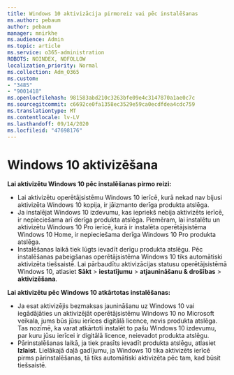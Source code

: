 ```yaml
---
title: Windows 10 aktivizācija pirmoreiz vai pēc instalēšanas
ms.author: pebaum
author: pebaum
manager: mnirkhe
ms.audience: Admin
ms.topic: article
ms.service: o365-administration
ROBOTS: NOINDEX, NOFOLLOW
localization_priority: Normal
ms.collection: Adm_O365
ms.custom:
- "3485"
- "9001418"
ms.openlocfilehash: 981583abd210c3263bfe09e4c3147870a1ae0c7c
ms.sourcegitcommit: c6692ce0fa1358ec3529e59ca0ecdfdea4cdc759
ms.translationtype: MT
ms.contentlocale: lv-LV
ms.lasthandoff: 09/14/2020
ms.locfileid: "47698176"
---
```

# <a name="activate-windows-10"></a>Windows 10 aktivizēšana

**Lai aktivizētu Windows 10 pēc instalēšanas pirmo reizi:**

- Lai aktivizētu operētājsistēmu Windows 10 ierīcē, kurā nekad nav bijusi aktivizēta Windows 10 kopija, ir jāizmanto derīga produkta atslēga.
- Ja instalējat Windows 10 izdevumu, kas iepriekš nebija aktivizēts ierīcē, ir nepieciešama arī derīga produkta atslēga. Piemēram, lai instalētu un aktivizētu Windows 10 Pro ierīcē, kurā ir instalēta operētājsistēma Windows 10 Home, ir nepieciešama derīga Windows 10 Pro produkta atslēga.
- Instalēšanas laikā tiek lūgts ievadīt derīgu produkta atslēgu. Pēc instalēšanas pabeigšanas operētājsistēma Windows 10 tiks automātiski aktivizēta tiešsaistē. Lai pārbaudītu aktivizācijas statusu operētājsistēmā Windows 10, atlasiet **Sākt** >  **iestatījumu**  >  **atjaunināšanu & drošības**  >  **aktivizēšana**.

**Lai aktivizētu pēc Windows 10 atkārtotas instalēšanas:**

- Ja esat aktivizējis bezmaksas jaunināšanu uz Windows 10 vai iegādājāties un aktivizējāt operētājsistēmu Windows 10 no Microsoft veikala, jums būs jūsu ierīces digitālā licence, nevis produkta atslēga. Tas nozīmē, ka varat atkārtoti instalēt to pašu Windows 10 izdevumu, par kuru jūsu ierīcei ir digitālā licence, neievadot produkta atslēgu.
- Pārinstalēšanas laikā, ja tiek prasīts ievadīt produkta atslēgu, atlasiet **Izlaist**. Lielākajā daļā gadījumu, ja Windows 10 tika aktivizēts ierīcē pirms pārinstalēšanas, tā tiks automātiski aktivizēta pēc tam, kad būsit tiešsaistē.
